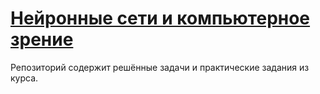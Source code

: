 # [Нейронные сети и компьютерное зрение](https://stepik.org/course/50352/info)

Репозиторий содержит решённые задачи и практические задания из курса.
